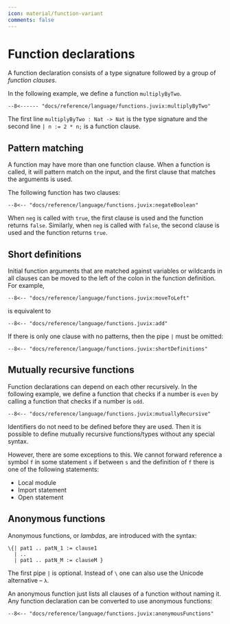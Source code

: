 ```yaml
---
icon: material/function-variant
comments: false
---
```


# Function declarations

A function declaration consists of a type signature followed by a group
of _function clauses_.

In the following example, we define a function `multiplyByTwo`.

```juvix
--8<------ "docs/reference/language/functions.juvix:multiplyByTwo"
```

The first line `multiplyByTwo : Nat -> Nat` is the type signature and the
second line `| n := 2 * n;` is a function clause.

## Pattern matching

A function may have more than one function clause. When a function is
called, it will pattern match on the input, and the first clause that matches
the arguments is used.

The following function has two clauses:

```juvix
--8<-- "docs/reference/language/functions.juvix:negateBoolean"
```

When `neg` is called with `true`, the first clause is used and the function
returns `false`. Similarly, when `neg` is called with `false`, the second clause
is used and the function returns `true`.

## Short definitions

Initial function arguments that are matched against variables or
wildcards in all clauses can be moved to the left of the colon in the
function definition. For example,

```juvix
--8<-- "docs/reference/language/functions.juvix:moveToLeft"
```

is equivalent to

```juvix
--8<-- "docs/reference/language/functions.juvix:add"
```

If there is only one clause with no patterns, then the pipe `|` must be omitted:

```juvix
--8<-- "docs/reference/language/functions.juvix:shortDefinitions"
```

## Mutually recursive functions

Function declarations can depend on each other recursively. In the
following example, we define a function that checks if a number is
`even` by calling a function that checks if a number is `odd`.

```juvix
--8<-- "docs/reference/language/functions.juvix:mutuallyRecursive"
```

Identifiers do not need to be defined before they are used. Then it is possible
to define mutually recursive functions/types without any special syntax.

However, there are some exceptions to this. We cannot forward reference a symbol
`f` in some statement `s` if between `s` and the definition of `f` there is one
of the following statements:

- Local module
- Import statement
- Open statement

## Anonymous functions

Anonymous functions, or _lambdas_, are introduced with the syntax:

```juvix
\{| pat1 .. patN_1 := clause1
  | ..
  | pat1 .. patN_M := clauseM }
```

The first pipe `|` is optional. Instead of `\` one can also use the Unicode
alternative – `λ`.

An anonymous function just lists all clauses of a function without
naming it. Any function declaration can be converted to use anonymous
functions:

```juvix
--8<-- "docs/reference/language/functions.juvix:anonymousFunctions"
```
